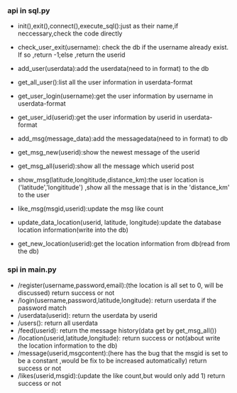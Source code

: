 ### api in sql.py
- init(),exit(),connect(),execute_sql():just as their name,if neccessary,check the code directly
- check_user_exit(username): check the db if the username already exist. If so ,return -1;else ,return the userid

- add_user(userdata):add the userdata(need to in format) to the db
- get_all_user():list all the user information in userdata-format
- get_user_login(username):get the user information by username in userdata-format
- get_user_id(userid):get the user information by userid in userdata-format

- add_msg(message_data):add the messagedata(need to in format) to db 
- get_msg_new(userid):show the newest message of the userid
- get_msg_all(userid):show all the message which userid post
- show_msg(latitude,longititude,distance_km):the user location is ('latitude','longititude') ,show all the message that is in the 'distance_km' to the user
- like_msg(msgid,userid):update the msg like count

- update_data_location(userid, latitude, longitude):update the database location information(write into the db)
- get_new_location(userid):get the location information from db(read from the db)

### spi in main.py
- /register(username,password,email):(the location is all set to 0, will be discussed)
    return success or not
- /login(username,password,latitude,longitude):
    return userdata if the password match
- /userdata(userid):
    return the userdata by userid
- /users():
    return all userdata
- /feed(userid):
    return the message history(data get by get_msg_all())
- /location(userid,latitude,longitude):
    return success or not(about write the location information to the db)
- /message(userid,msgcontent):(here has the bug that the msgid is set to be a constant ,would be fix to be increased automatically)
    return success or not
- /likes(userid,msgid):(update the like count,but would only add 1)
    return success or not